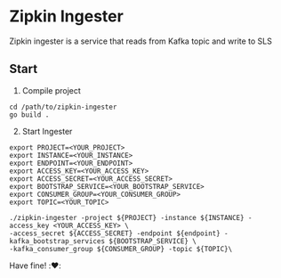 # Zipkin Ingester

Zipkin ingester is a service that reads from Kafka topic and write to SLS

## Start

1. Compile project

```shell
cd /path/to/zipkin-ingester
go build .
```

2. Start Ingester

```shell
export PROJECT=<YOUR_PROJECT>
export INSTANCE=<YOUR_INSTANCE>
export ENDPOINT=<YOUR_ENDPOINT>
export ACCESS_KEY=<YOUR_ACCESS_KEY>
export ACCESS_SECRET=<YOUR_ACCESS_SECRET>
export BOOTSTRAP_SERVICE=<YOUR_BOOTSTRAP_SERVICE>
export CONSUMER_GROUP=<YOUR_CONSUMER_GROUP>
export TOPIC=<YOUR_TOPIC>

./zipkin-ingester -project ${PROJECT} -instance ${INSTANCE} -access_key <YOUR_ACCESS_KEY> \
-access_secret ${ACCESS_SECRET} -endpoint ${endpoint} -kafka_bootstrap_services ${BOOTSTRAP_SERVICE} \
-kafka_consumer_group ${CONSUMER_GROUP} -topic ${TOPIC}\
```



Have fine! ::heart::

